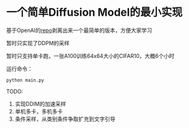 # 一个简单Diffusion Model的最小实现
基于OpenAI的[repo](https://github.com/openai/improved-diffusion)剥离出来一个最简单的版本，方便大家学习

暂时只实现了DDPM的采样

暂时只支持单卡跑，一张A100训练64x64大小的CIFAR10，大概6个小时

运行命令：

```shell
python main.py
```

TODO:
1. 实现DDIM的加速采样
2. 单机多卡，多机多卡
3. 条件采样，从类别条件争取扩充到文字引导
